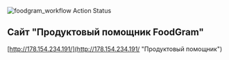 ![foodgram_workflow Action Status](https://github.com/DariaKalinichenko/foodgram-project/workflows/foodgram_workflow/badge.svg)

## Сайт "Продуктовый помощник FoodGram"


[http://178.154.234.191/](http://178.154.234.191/ "Продуктовый помощник")

